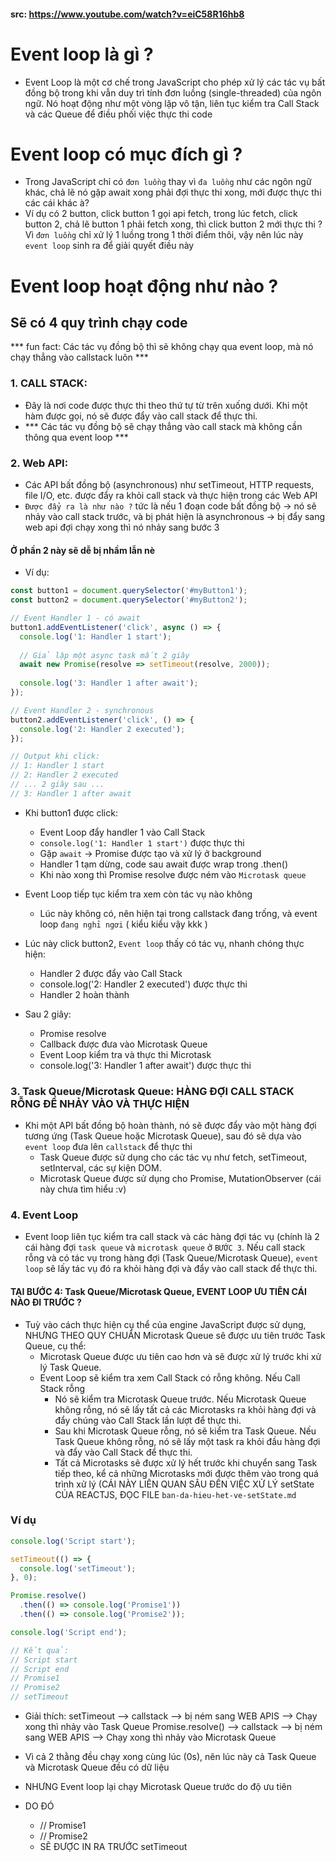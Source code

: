 #### src: https://www.youtube.com/watch?v=eiC58R16hb8

# Event loop là gì ?
- Event Loop là một cơ chế trong JavaScript cho phép xử lý các tác vụ bất đồng bộ trong khi vẫn duy trì tính đơn luồng (single-threaded) của ngôn ngữ. Nó hoạt động như một vòng lặp vô tận, liên tục kiểm tra Call Stack và các Queue để điều phối việc thực thi code

# Event loop có mục đích gì ?
- Trong JavaScript chỉ có `đơn luồng` thay vì `đa luồng` như các ngôn ngữ khác, chả lẽ nó gặp await xong phải đợi thực thi xong, mới được thực thi các cái khác à? 
- Ví dụ có 2 button, click button 1 gọi api fetch, trong lúc fetch, click button 2, chả lẽ button 1 phải fetch xong, thì click button 2 mới thực thi ? Vì `đơn luồng` chỉ xử lý 1 luồng trong 1 thời điểm thôi, vậy nên lúc này `event loop` sinh ra để giải quyết điều này

# Event loop hoạt động như nào ?

## Sẽ có 4 quy trình chạy code 
*** fun fact: Các tác vụ đồng bộ thì sẽ không chạy qua event loop, mà nó chạy thẳng vào callstack luôn ***

### 1. CALL STACK:
- Đây là nơi code được thực thi theo thứ tự từ trên xuống dưới. Khi một hàm được gọi, nó sẽ được đẩy vào call stack để thực thi.
- *** Các tác vụ đồng bộ sẽ chạy thẳng vào call stack mà không cần thông qua event loop ***

### 2. Web API:
- Các API bất đồng bộ (asynchronous) như setTimeout, HTTP requests, file I/O, etc. được đẩy ra khỏi call stack và thực hiện trong các Web API
- `Được đẩy ra là như nào ?` tức là nếu 1 đoạn code bất đồng bộ -> nó sẽ nhảy vào call stack trước, và bị phát hiện là asynchronous -> bị đẩy sang web api đợi chạy xong thì nó nhảy sang bước 3

#### Ở phần 2 này sẽ dễ bị nhầm lẫn nè
- Ví dụ:
```js 
const button1 = document.querySelector('#myButton1');
const button2 = document.querySelector('#myButton2');

// Event Handler 1 - có await
button1.addEventListener('click', async () => {
  console.log('1: Handler 1 start');
  
  // Giả lập một async task mất 2 giây
  await new Promise(resolve => setTimeout(resolve, 2000));
  
  console.log('3: Handler 1 after await');
});

// Event Handler 2 - synchronous
button2.addEventListener('click', () => {
  console.log('2: Handler 2 executed');
});

// Output khi click:
// 1: Handler 1 start
// 2: Handler 2 executed
// ... 2 giây sau ...
// 3: Handler 1 after await
```
- Khi button1 được click:
	+ Event Loop đẩy handler 1 vào Call Stack
	+ `console.log('1: Handler 1 start')` được thực thi
	+ Gặp `await` → Promise được tạo và xử lý ở background
	+ Handler 1 tạm dừng, code sau await được wrap trong .then()
	+ Khi nào xong thì Promise resolve được ném vào `Microtask queue`
	
- Event Loop tiếp tục kiểm tra xem còn tác vụ nào không
	+ Lúc này không có, nên hiện tại trong callstack đang trống, và event loop `đang nghỉ ngơi` ( kiểu kiểu vậy kkk )

- Lúc này click button2, `Event loop` thấy có tác vụ, nhanh chóng thực hiện:
	+ Handler 2 được đẩy vào Call Stack
	+ console.log('2: Handler 2 executed') được thực thi
	+ Handler 2 hoàn thành

- Sau 2 giây:
	+ Promise resolve
	+ Callback được đưa vào Microtask Queue
	+ Event Loop kiểm tra và thực thi Microtask
	+ console.log('3: Handler 1 after await') được thực thi

### 3. Task Queue/Microtask Queue: HÀNG ĐỢI CALL STACK RỖNG ĐỂ NHẢY VÀO VÀ THỰC HIỆN
- Khi một API bất đồng bộ hoàn thành, nó sẽ được đẩy vào một hàng đợi tương ứng (Task Queue hoặc Microtask Queue), sau đó sẽ dựa vào `event loop` đưa lên `callstack` để thực thi
	+ Task Queue được sử dụng cho các tác vụ như fetch, setTimeout, setInterval, các sự kiện DOM.
	+ Microtask Queue được sử dụng cho Promise, MutationObserver (cái này chưa tìm hiểu :v)


### 4. Event Loop
- Event loop liên tục kiểm tra call stack và các hàng đợi tác vụ (chính là 2 cái hàng đợi `task queue` và `microtask queue` ở `BƯỚC 3`. Nếu call stack rỗng và có tác vụ trong hàng đợi (Task Queue/Microtask Queue), `event loop` sẽ lấy tác vụ đó ra khỏi hàng đợi và đẩy vào call stack để thực thi.

#### TẠI BƯỚC 4: Task Queue/Microtask Queue, EVENT LOOP ƯU TIÊN CÁI NÀO ĐI TRƯỚC ?
-  Tuỳ vào cách thực hiện cụ thể của engine JavaScript được sử dụng, NHƯNG THEO QUY CHUẨN Microtask Queue sẽ được ưu tiên trước Task Queue, cụ thể:
	- Microtask Queue được ưu tiên cao hơn và sẽ được xử lý trước khi xử lý Task Queue.
	- Event Loop sẽ kiểm tra xem Call Stack có rỗng không. Nếu Call Stack rỗng
		+ Nó sẽ kiểm tra Microtask Queue trước. Nếu Microtask Queue không rỗng, nó sẽ lấy tất cả các Microtasks ra khỏi hàng đợi và đẩy chúng vào Call Stack lần lượt để thực thi.
		+ Sau khi Microtask Queue rỗng, nó sẽ kiểm tra Task Queue. Nếu Task Queue không rỗng, nó sẽ lấy một task ra khỏi đầu hàng đợi và đẩy vào Call Stack để thực thi.
		+ Tất cả Microtasks sẽ được xử lý hết trước khi chuyển sang Task tiếp theo, kể cả những Microtasks mới được thêm vào trong quá trình xử lý (CÁI NÀY LIÊN QUAN SÂU ĐẾN VIỆC XỬ LÝ setState CỦA REACTJS, ĐỌC FILE `ban-da-hieu-het-ve-setState.md`

### Ví dụ
```js
console.log('Script start');

setTimeout(() => {
  console.log('setTimeout');
}, 0);

Promise.resolve()
  .then(() => console.log('Promise1'))
  .then(() => console.log('Promise2'));

console.log('Script end');

// Kết quả:
// Script start
// Script end
// Promise1
// Promise2
// setTimeout
```

- Giải thích: 
setTimeout --> callstack --> bị ném sang WEB APIS --> Chạy xong thì nhảy vào Task Queue
Promise.resolve() --> callstack --> bị ném sang WEB APIS --> Chạy xong thì nhảy vào Microtask Queue

- Vì cả 2 thằng đều chạy xong cùng lúc (0s), nên lúc này cả Task Queue và Microtask Queue đều có dữ liệu

- NHƯNG Event loop lại chạy Microtask Queue trước do độ ưu tiên 

- DO ĐÓ 
	+ // Promise1
	+ // Promise2
	+ SẼ ĐƯỢC IN RA TRƯỚC setTimeout